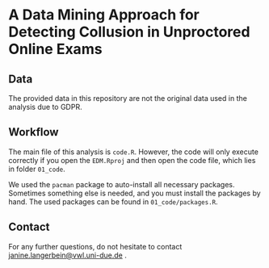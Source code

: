 # A Data Mining Approach for Detecting Collusion in Unproctored Online Exams

## Data 

The provided data in this repository are not the original data used in the analysis due to GDPR. 

## Workflow 


The main file of this analysis is `code.R`. However, the code will only execute correctly if you open the `EDM.Rproj` and then open the code file, which lies in folder `01_code`.

We used the `pacman` package to auto-install all necessary packages. Sometimes something else is needed, and you must install the packages by hand. The used packages can be found in `01_code/packages.R`.

## Contact

For any further questions, do not hesitate to contact janine.langerbein@vwl.uni-due.de .
